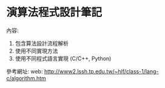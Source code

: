 # 演算法程式設計筆記

內容:
1. 包含算法設計流程解析
2. 使用不同實現方法
3. 使用不同程式語言實現 (C/C++, Python)

參考網址:
web: http://www2.lssh.tp.edu.tw/~hlf/class-1/lang-c/algorithm.htm
